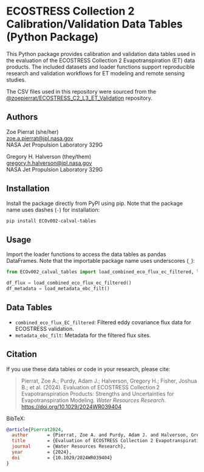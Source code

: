 
# ECOSTRESS Collection 2 Calibration/Validation Data Tables (Python Package)

This Python package provides calibration and validation data tables used in the evaluation of the ECOSTRESS Collection 2 Evapotranspiration (ET) data products. The included datasets and loader functions support reproducible research and validation workflows for ET modeling and remote sensing studies.

The CSV files used in this repository were sourced from the [@zoepierrat/ECOSTRESS_C2_L3_ET_Validation](https://github.com/zoepierrat/ECOSTRESS_C2_L3_ET_Validation) repository.

## Authors

Zoe Pierrat (she/her)  
[zoe.a.pierrat@jpl.nasa.gov](mailto:zoe.a.pierrat@jpl.nasa.gov)  
NASA Jet Propulsion Laboratory 329G

Gregory H. Halverson (they/them)  
[gregory.h.halverson@jpl.nasa.gov](mailto:gregory.h.halverson@jpl.nasa.gov)  
NASA Jet Propulsion Laboratory 329G

## Installation

Install the package directly from PyPI using pip. Note that the package name uses dashes (`-`) for installation:

```bash
pip install ECOv002-calval-tables
```

## Usage


Import the loader functions to access the data tables as pandas DataFrames. Note that the importable package name uses underscores (`_`):

```python
from ECOv002_calval_tables import load_combined_eco_flux_ec_filtered, load_metadata_ebc_filt

df_flux = load_combined_eco_flux_ec_filtered()
df_metadata = load_metadata_ebc_filt()
```

## Data Tables

- `combined_eco_flux_EC_filtered`: Filtered eddy covariance flux data for ECOSTRESS validation.
- `metadata_ebc_filt`: Metadata for the filtered flux sites.

## Citation

If you use these data tables or code in your research, please cite:

> Pierrat, Zoe A.; Purdy, Adam J.; Halverson, Gregory H.; Fisher, Joshua B.; et al. (2024). Evaluation of ECOSTRESS Collection 2 Evapotranspiration Products: Strengths and Uncertainties for Evapotranspiration Modeling. *Water Resources Research*. https://doi.org/10.1029/2024WR039404

BibTeX:

```bibtex
@article{Pierrat2024,
  author       = {Pierrat, Zoe A. and Purdy, Adam J. and Halverson, Gregory H. and Fisher, Joshua B. and et al.},
  title        = {Evaluation of ECOSTRESS Collection 2 Evapotranspiration Products: Strengths and Uncertainties for Evapotranspiration Modeling},
  journal      = {Water Resources Research},
  year         = {2024},
  doi          = {10.1029/2024WR039404}
}
```
